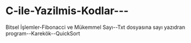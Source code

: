 # C-ile-Yazilmis-Kodlar---
Bitsel İşlemler-Fibonacci ve Mükemmel Sayı--Txt dosyasına sayı yazıdran program--Karekök--QuickSort 
